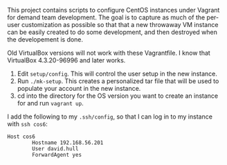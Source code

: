 This project contains scripts to configure CentOS instances under
Vagrant for demand team development.  The goal is to capture as much
of the per-user customization as possible so that that a new throwaway
VM instance can be easily created to do some development, and then
destroyed when the developement is done.

Old VirtualBox versions will not work with these Vagrantfile.  I know
that VirtualBox 4.3.20-96996 and later works.

1. Edit `setup/config`.  This will control the user setup in the new instance.
2. Run `./mk-setup`.  This creates a personalized tar file that will be used to populate your account in the new instance.
3. cd into the directory for the OS version you want to create an instance for and run `vagrant up`.

I add the following to my `.ssh/config`, so that I can log in to my
instance with `ssh cos6`:

```
Host cos6
        Hostname 192.168.56.201
        User david.hull
        ForwardAgent yes
```
